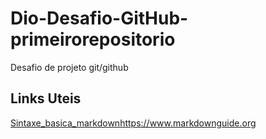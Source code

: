 
# Dio-Desafio-GitHub-primeirorepositorio
Desafio de projeto git/github

## Links Uteis
[Sintaxe_basica_markdown]()https://www.markdownguide.org
